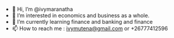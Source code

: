 - 👋 Hi, I’m @ivymaranatha
- 👀 I’m interested in economics and business as a whole.
- 🌱 I’m currently learning finance and banking and finance  
- 📫 How to reach me : ivymutena@gmail.com or +26777412596

<!---
ivymaranatha/ivymaranatha is a ✨ special ✨ repository because its `README.md` (this file) appears on your GitHub profile.
You can click the Preview link to take a look at your changes.
--->
